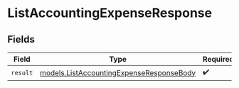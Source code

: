 # ListAccountingExpenseResponse


## Fields

| Field                                                                                      | Type                                                                                       | Required                                                                                   | Description                                                                                |
| ------------------------------------------------------------------------------------------ | ------------------------------------------------------------------------------------------ | ------------------------------------------------------------------------------------------ | ------------------------------------------------------------------------------------------ |
| `result`                                                                                   | [models.ListAccountingExpenseResponseBody](../models/listaccountingexpenseresponsebody.md) | :heavy_check_mark:                                                                         | N/A                                                                                        |